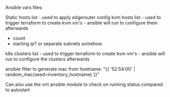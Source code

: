 Ansible vars files:

Static hosts list - used to apply edgerouter config
kvm hosts list - used to trigger terraform to create kvm vm's - ansible will run to configure them afterwards
- count
- starting ip? or separate subnets somehow

k8s clusters list - used to trigger terraform to create kvm vm's - ansible will run to configure the clusters afterwards

ansible filter to generate mac from hostname:
  "{{ '52:54:00' | random_mac(seed=inventory_hostname) }}"


Can also use the virt ansible module to check on running status compared to autostart
